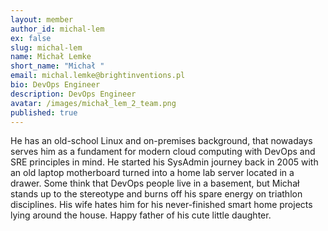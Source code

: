 ```yaml
---
layout: member
author_id: michal-lem
ex: false
slug: michal-lem
name: Michał Lemke
short_name: "Michał "
email: michal.lemke@brightinventions.pl
bio: DevOps Engineer
description: DevOps Engineer
avatar: /images/michał_lem_2_team.png
published: true
---
```

He has an old-school Linux and on-premises background, that nowadays serves him as a fundament for modern cloud computing with DevOps and SRE principles in mind. He started his SysAdmin journey back in 2005 with an old laptop motherboard turned into a home lab server located in a drawer. Some think that DevOps people live in a basement, but Michał stands up to the stereotype and burns off his spare energy on triathlon disciplines. His wife hates him for his never-finished smart home projects lying around the house. Happy father of his cute little daughter.
